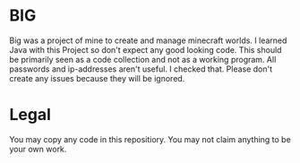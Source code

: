 # BIG
Big was a project of mine to create and manage minecraft worlds.
I learned Java with this Project so don't expect any good looking code. 
This should be primarily seen as a code collection and not as a working program.
All passwords and ip-addresses aren't useful. I checked that.
Please don't create any issues because they will be ignored.
# Legal
You may copy any code in this repositiory. You may not claim anything to be
your own work.
